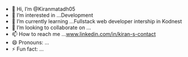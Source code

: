 - 👋 Hi, I’m @Kiranmatadh05
- 👀 I’m interested in ...Development
- 🌱 I’m currently learning ...Fullstack web developer intership in Kodnest
- 💞️ I’m looking to collaborate on ...
- 📫 How to reach me ...www.linkedin.com/in/kiran-s-contact
- 😄 Pronouns: ...
- ⚡ Fun fact: ...

<!---
Kiranmatadh05/Kiranmatadh05 is a ✨ special ✨ repository because its `README.md` (this file) appears on your GitHub profile.
You can click the Preview link to take a look at your changes.
--->
